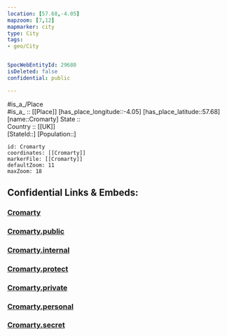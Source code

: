 ```yaml
---
location: [57.68,-4.05] 
mapzoom: [7,12] 
mapmarker: city 
type: City
tags:
- geo/City


SpocWebEntityId: 29680
isDeleted: false
confidential: public

---
```

#is_a_/Place  
#is_a_ :: [[Place]] 
[has_place_longitude::-4.05] 
[has_place_latitude::57.68] 
[name::Cromarty] 
State ::  
Country :: [[UK]]  
[StateId::] 
[Population::] 



```leaflet
id: Cromarty
coordinates: [[Cromarty]] 
markerFile: [[Cromarty]] 
defaultZoom: 11 
maxZoom: 18
```


## Confidential Links & Embeds: 

### [Cromarty](/_Standards/Earth/Continent/Europe/Europe~North/UK/Scotland/counties~Scotland/Highland/City/Cromarty.md) 

### [Cromarty.public](/_public/Earth/Continent/Europe/Europe~North/UK/Scotland/counties~Scotland/Highland/City/Cromarty.public.md) 

### [Cromarty.internal](/_internal/Earth/Continent/Europe/Europe~North/UK/Scotland/counties~Scotland/Highland/City/Cromarty.internal.md) 

### [Cromarty.protect](/_protect/Earth/Continent/Europe/Europe~North/UK/Scotland/counties~Scotland/Highland/City/Cromarty.protect.md) 

### [Cromarty.private](/_private/Earth/Continent/Europe/Europe~North/UK/Scotland/counties~Scotland/Highland/City/Cromarty.private.md) 

### [Cromarty.personal](/_personal/Earth/Continent/Europe/Europe~North/UK/Scotland/counties~Scotland/Highland/City/Cromarty.personal.md) 

### [Cromarty.secret](/_secret/Earth/Continent/Europe/Europe~North/UK/Scotland/counties~Scotland/Highland/City/Cromarty.secret.md)

